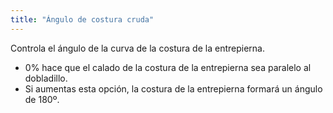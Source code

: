 ```yaml
---
title: "Ángulo de costura cruda"
---
```


Controla el ángulo de la curva de la costura de la entrepierna.

- 0% hace que el calado de la costura de la entrepierna sea paralelo al dobladillo.
- Si aumentas esta opción, la costura de la entrepierna formará un ángulo de 180º.





